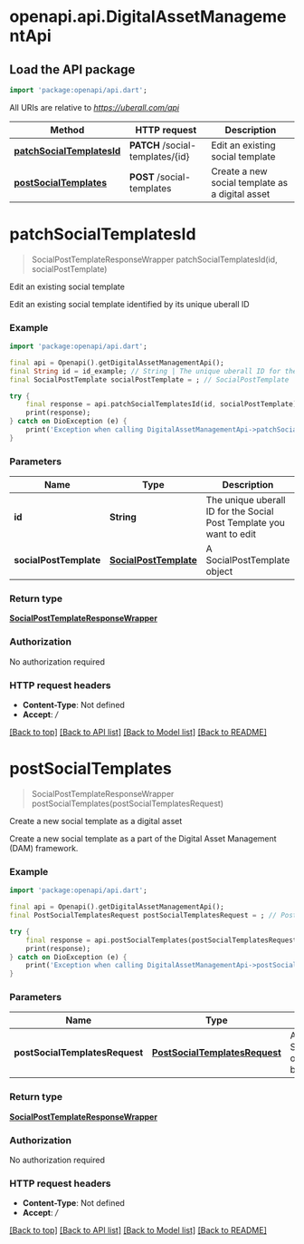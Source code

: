 # openapi.api.DigitalAssetManagementApi

## Load the API package
```dart
import 'package:openapi/api.dart';
```

All URIs are relative to *https://uberall.com/api*

Method | HTTP request | Description
------------- | ------------- | -------------
[**patchSocialTemplatesId**](DigitalAssetManagementApi.md#patchsocialtemplatesid) | **PATCH** /social-templates/{id} | Edit an existing social template
[**postSocialTemplates**](DigitalAssetManagementApi.md#postsocialtemplates) | **POST** /social-templates | Create a new social template as a digital asset


# **patchSocialTemplatesId**
> SocialPostTemplateResponseWrapper patchSocialTemplatesId(id, socialPostTemplate)

Edit an existing social template

Edit an existing social template identified by its unique uberall ID

### Example
```dart
import 'package:openapi/api.dart';

final api = Openapi().getDigitalAssetManagementApi();
final String id = id_example; // String | The unique uberall ID for the Social Post Template you want to edit
final SocialPostTemplate socialPostTemplate = ; // SocialPostTemplate | A SocialPostTemplate object

try {
    final response = api.patchSocialTemplatesId(id, socialPostTemplate);
    print(response);
} catch on DioException (e) {
    print('Exception when calling DigitalAssetManagementApi->patchSocialTemplatesId: $e\n');
}
```

### Parameters

Name | Type | Description  | Notes
------------- | ------------- | ------------- | -------------
 **id** | **String**| The unique uberall ID for the Social Post Template you want to edit | 
 **socialPostTemplate** | [**SocialPostTemplate**](SocialPostTemplate.md)| A SocialPostTemplate object | 

### Return type

[**SocialPostTemplateResponseWrapper**](SocialPostTemplateResponseWrapper.md)

### Authorization

No authorization required

### HTTP request headers

 - **Content-Type**: Not defined
 - **Accept**: */*

[[Back to top]](#) [[Back to API list]](../README.md#documentation-for-api-endpoints) [[Back to Model list]](../README.md#documentation-for-models) [[Back to README]](../README.md)

# **postSocialTemplates**
> SocialPostTemplateResponseWrapper postSocialTemplates(postSocialTemplatesRequest)

Create a new social template as a digital asset

Create a new social template as a part of the Digital Asset Management (DAM) framework.

### Example
```dart
import 'package:openapi/api.dart';

final api = Openapi().getDigitalAssetManagementApi();
final PostSocialTemplatesRequest postSocialTemplatesRequest = ; // PostSocialTemplatesRequest | A SocialPostTemplate object that should be created

try {
    final response = api.postSocialTemplates(postSocialTemplatesRequest);
    print(response);
} catch on DioException (e) {
    print('Exception when calling DigitalAssetManagementApi->postSocialTemplates: $e\n');
}
```

### Parameters

Name | Type | Description  | Notes
------------- | ------------- | ------------- | -------------
 **postSocialTemplatesRequest** | [**PostSocialTemplatesRequest**](PostSocialTemplatesRequest.md)| A SocialPostTemplate object that should be created | 

### Return type

[**SocialPostTemplateResponseWrapper**](SocialPostTemplateResponseWrapper.md)

### Authorization

No authorization required

### HTTP request headers

 - **Content-Type**: Not defined
 - **Accept**: */*

[[Back to top]](#) [[Back to API list]](../README.md#documentation-for-api-endpoints) [[Back to Model list]](../README.md#documentation-for-models) [[Back to README]](../README.md)

